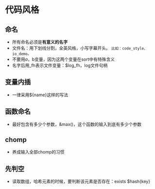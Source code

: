 # 代码风格

## 命名

- 所有命名必须是**有意义的名字**
- 文件名：用下划线分割，全英风格，小写字幕开头。
  `
  比如：code_style、io_demo。
  `
- 不要用$a，$b变量，因为这两个变量在sort中有特殊含义
- 名字后用_fh表示文件变量：$log_fh，log文件句柄

## 变量内插

- 一律采用${name}这样的写法

## 函数命名

- 最好包含有多少个参数，&max()，这个函数的输入到底有多少个参数

## chomp

- 养成输入全部chomp的习惯

## 先判空

- 读取数组，哈希元素的时候，要判断该元素是否存在：exists $hash{key}